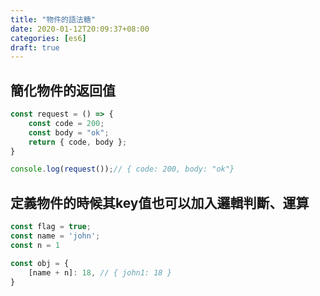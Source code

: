 ```yaml
---
title: "物件的語法糖"
date: 2020-01-12T20:09:37+08:00
categories: [es6]
draft: true
---
```


<!--more-->

## 簡化物件的返回值

```javascript
const request = () => {
    const code = 200;
    const body = "ok";
    return { code, body };
}

console.log(request());// { code: 200, body: "ok"}
```

## 定義物件的時候其key值也可以加入邏輯判斷、運算

```javascript
const flag = true;
const name = 'john';
const n = 1

const obj = {
    [name + n]: 18, // { john1: 18 }
}
```